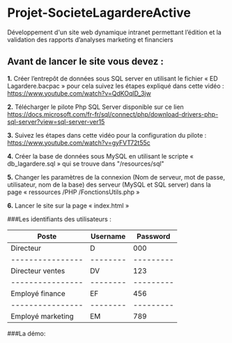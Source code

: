 # Projet-SocieteLagardereActive
Développement d'un site web dynamique intranet permettant l’édition et la validation des rapports d’analyses marketing et financiers

## Avant de lancer le site vous devez :

**1.** Créer l’entrepôt de données sous SQL server en utilisant le fichier
« ED Lagardere.bacpac » pour cela suivez les étapes expliqué dans cette vidéo : https://www.youtube.com/watch?v=QdKOqlD_3jw
       
**2.** Télécharger le pilote Php SQL Server disponible sur ce lien
 https://docs.microsoft.com/fr-fr/sql/connect/php/download-drivers-php-sql-server?view=sql-server-ver15
 
**3.** Suivez les étapes dans cette vidéo pour la configuration du pilote : https://www.youtube.com/watch?v=gyFVT72t55c

**4.** Créer la base de données sous MySQL en utilisant le scripte « db_lagardere.sql » qui se trouve dans "/resources/sql"

**5.** Changer les paramètres de la connexion (Nom de serveur, mot de passe, utilisateur, nom de la base) des serveur (MySQL et SQL server) 
dans la page « ressources /PHP /FonctionsUtils.php »

**6.** Lancer le site sur la page « index.html »

###Les identifiants des utilisateurs :

| Poste            | Username | Password |
| ---------------- | -------- | ---------|
|Directeur         |D         |  000     |
| ---------------- | -------- | ---------|
| Directeur ventes |DV        |  123     |
| ---------------- | -------- | ---------|
|Employé finance   | EF       | 456      |
| ---------------- | -------- | ---------|
|Employé marketing | EM       | 789      |

###La démo:
